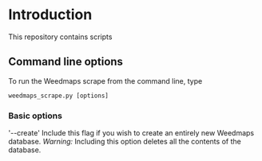 # Introduction

This repository contains scripts

## Command line options

To run the Weedmaps scrape from the command line, type

```
weedmaps_scrape.py [options]
```

### Basic options

'--create' Include this flag if you wish to create an entirely new Weedmaps database. *Warning:* Including this option deletes all the contents of the database.
